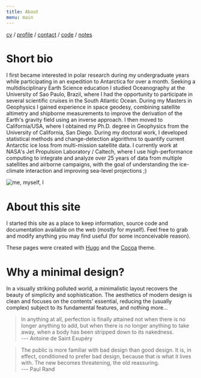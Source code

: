 ```yaml
---
title: About
menu: main
---
```


[cv](https://github.com/fspaolo/cv/blob/master/paolo_cv.pdf) / 
[profile](https://science.jpl.nasa.gov/people/Serrano%20Paolo) /
[contact](mailto:fspaolo@gmail.com) / 
[code](https://github.com/fspaolo/) / 
[notes](https://gist.github.com/fspaolo/) 


# Short bio

I first became interested in polar research during my undergraduate years while participating in an expedition to Antarctica for over a month. Seeking a multidisciplinary Earth Science education I studied Oceanography at the University of Sao Paulo, Brazil, where I had the opportunity to participate in several scientific cruises in the South Atlantic Ocean. During my Masters in Geophysics I gained experience in space geodesy, combining satellite altimetry and shipborne measurements to improve the derivation of the Earth's gravity field using an inverse approach. I then moved to California/USA, where I obtained my Ph.D. degree in Geophysics from the University of California, San Diego. During my doctoral work, I developed statistical methods and change-detection algorithms to quantify current Antarctic ice loss from multi-mission satellite data. I currently work at NASA's Jet Propulsion Laboratory / Caltech, where I use high-performance computing to integrate and analyze over 25 years of data from multiple satellites and airborne campaigns, with the goal of understanding the ice-climate interaction and improving sea-level projections ;)

![me, myself, I](/img/portrait.jpeg)


# About this site

I started this site as a place to keep information, source code and documentation available on the web (mostly for myself). Feel free to grab and modify anything you may find useful (for some inconceivable reason).

These pages were created with [Hugo](https://gohugo.io/) and the [Cocoa](https:#) theme.


# Why a minimal design?

In a visually striking polluted world, a minimalistic layout recovers the beauty of simplicity and sophistication. The aesthetics of modern design is clean and focuses on the contents' essential, reducing the (usually complex) subject to its fundamental features, and nothing more...

> In anything at all, perfection is finally attained not when there is no longer anything to add, but when there is no longer anything to take away, when a body has been stripped down to its nakedness.  
--- Antoine de Saint Exupéry  


> The public is more familiar with bad design than good design. It is, in effect, conditioned to prefer bad design, because that is what it lives with. The new becomes threatening, the old reassuring.  
--- Paul Rand
